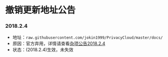 # 撤销更新地址公告

### 2018.2.4
- 地址：`raw.githubusercontent.com/jokin1999/PrivacyCloud/master/docs/`
- 原因：官方弃用，详情请查看[杂项公告2018.2.4](./logs.md)
- 状态：(2018.2.4)生效，未失效
